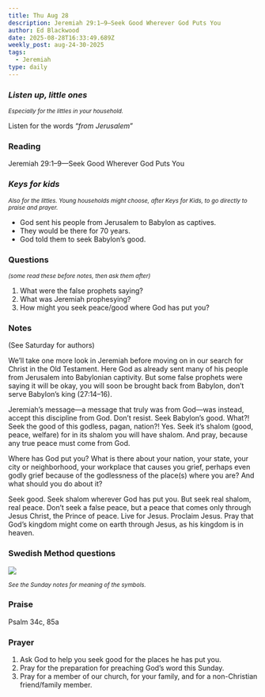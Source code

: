 ```yaml
---
title: Thu Aug 28
description: Jeremiah 29:1–9—Seek Good Wherever God Puts You
author: Ed Blackwood
date: 2025-08-28T16:33:49.689Z
weekly_post: aug-24-30-2025
tags:
  - Jeremiah
type: daily
---
```

### *Listen up, little ones*

<div><small><i>Especially for the littles in your household.</i></small></div>

Listen for the words “*from Jerusalem*”

### Reading

Jeremiah 29:1–9—Seek Good Wherever God Puts You

### *Keys for kids*

<div><small><i>Also for the littles. Young households might choose, after Keys for Kids, to go directly to praise and prayer.</i></small></div>

* God sent his people from Jerusalem to Babylon as captives.
* They would be there for 70 years.
* God told them to seek Babylon’s good.

### Questions

<div><small><i>(some read these before notes, then ask them after)</i></small></div>

1. What were the false prophets saying?
2. What was Jeremiah prophesying?
3. How might you seek peace/good where God has put you?

### Notes

(See Saturday for authors)	

We’ll take one more look in Jeremiah before moving on in our search for Christ in the Old Testament. Here God as already sent many of his people from Jerusalem into Babylonian captivity. But some false prophets were saying it will be okay, you will soon be brought back from Babylon, don’t serve Babylon’s king (27:14–16).

Jeremiah’s message—a message that truly was from God—was instead, accept this discipline from God. Don’t resist. Seek Babylon’s good. What?! Seek the good of this godless, pagan, nation?! Yes. Seek it’s shalom (good, peace, welfare) for in its shalom you will have shalom. And pray, because any true peace must come from God.

Where has God put you? What is there about your nation, your state, your city or neighborhood, your workplace that causes you grief, perhaps even godly grief because of the godlessness of the place(s) where you are? And what should you do about it?

Seek good. Seek shalom wherever God has put you. But seek real shalom, real peace. Don’t seek a false peace, but a peace that comes only through Jesus Christ, the Prince of peace. Live for Jesus. Proclaim Jesus. Pray that God’s kingdom might come on earth through Jesus, as his kingdom is in heaven.

### Swedish Method questions

![](/static/img/family_worship_study_ed-swedish_questions.png)

<div><small><i>See the Sunday notes for meaning of the symbols.</i></small></div>

### Praise

Psalm 34c, 85a

### Prayer

1. Ask God to help you seek good for the places he has put you.
2. Pray for the preparation for preaching God’s word this Sunday.
3. Pray for a member of our church, for your family, and for a non-Christian friend/family member.